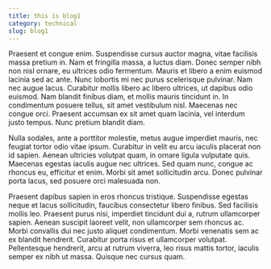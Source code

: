 ```yaml
---
title: this is blog1
category: technical
slug: blog1
---
```

Praesent et congue enim. Suspendisse cursus auctor magna, vitae facilisis massa pretium in. Nam et fringilla massa, a luctus diam. Donec semper nibh non nisl ornare, eu ultrices odio fermentum. Mauris et libero a enim euismod lacinia sed ac ante. Nunc lobortis mi nec purus scelerisque pulvinar. Nam nec augue lacus. Curabitur mollis libero ac libero ultrices, ut dapibus odio euismod. Nam blandit finibus diam, et mollis mauris tincidunt in. In condimentum posuere tellus, sit amet vestibulum nisl. Maecenas nec congue orci. Praesent accumsan ex sit amet quam lacinia, vel interdum justo tempus. Nunc pretium blandit diam.

Nulla sodales, ante a porttitor molestie, metus augue imperdiet mauris, nec feugiat tortor odio vitae ipsum. Curabitur in velit eu arcu iaculis placerat non id sapien. Aenean ultricies volutpat quam, in ornare ligula vulputate quis. Maecenas egestas iaculis augue nec ultrices. Sed quam nunc, congue ac rhoncus eu, efficitur et enim. Morbi sit amet sollicitudin arcu. Donec pulvinar porta lacus, sed posuere orci malesuada non.

Praesent dapibus sapien in eros rhoncus tristique. Suspendisse egestas neque et lacus sollicitudin, faucibus consectetur libero finibus. Sed facilisis mollis leo. Praesent purus nisi, imperdiet tincidunt dui a, rutrum ullamcorper sapien. Aenean suscipit laoreet velit, non ullamcorper sem rhoncus ac. Morbi convallis dui nec justo aliquet condimentum. Morbi venenatis sem ac ex blandit hendrerit. Curabitur porta risus et ullamcorper volutpat. Pellentesque hendrerit, arcu at rutrum viverra, leo risus mattis tortor, iaculis semper ex nibh ut massa. Quisque nec cursus quam.